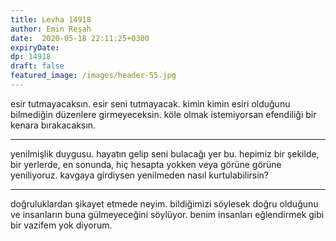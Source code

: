 ```yaml
---
title: Levha 14918 
author: Emin Reşah
date:  2020-05-18 22:11:25+0300
expiryDate:
dp: 14918
draft: false
featured_image: /images/header-55.jpg
---
```


esir tutmayacaksın. esir seni tutmayacak. kimin kimin esiri olduğunu bilmediğin düzenlere
girmeyeceksin. köle olmak istemiyorsan efendiliği bir kenara bırakacaksın. 

---

yenilmişlik duygusu. hayatın gelip seni bulacağı yer bu. hepimiz bir şekilde, bir yerlerde, en
sonunda, hiç hesapta yokken veya görüne görüne yeniliyoruz. kavgaya girdiysen yenilmeden nasıl
kurtulabilirsin? 

---

doğruluklardan şikayet etmede neyim. bildiğimizi söylesek doğru olduğunu ve insanların
buna gülmeyeceğini söylüyor. benim insanları eğlendirmek gibi bir vazifem yok diyorum.

